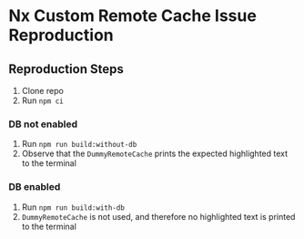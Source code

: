 # Nx Custom Remote Cache Issue Reproduction

## Reproduction Steps

1. Clone repo
2. Run `npm ci`

### DB not enabled

1. Run `npm run build:without-db`
2. Observe that the `DummyRemoteCache` prints the expected highlighted text to the terminal

### DB enabled

1. Run `npm run build:with-db`
2. `DummyRemoteCache` is not used, and therefore no highlighted text is printed to the terminal
